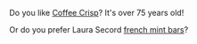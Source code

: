 Do you like [Coffee Crisp](https://www.corporate.nestle.ca/en/media/newsandfeatures/coffee-crisp-turns-75)?  It's over 75 years old!

Or do you prefer Laura Secord [french mint bars](https://laurasecord.ca/products/chocolat-type/mint/)?
